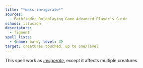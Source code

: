 ```yaml
---
title: "*mass invigorate*"
sources:
  - Pathfinder Roleplaying Game Advanced Player's Guide
school: illusion
descriptors:
  - figment
spell_lists:
  - {name: bard, level: 3}
target: creatures touched, up to one/level
---
```


This spell work as [*invigorate*](/spells/invigorate/), except it affects multiple creatures.

